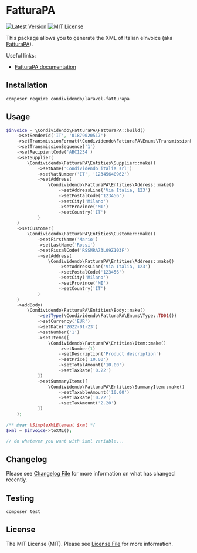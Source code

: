 # FatturaPA

[![Latest Version](http://img.shields.io/packagist/v/condividendo/laravel-fatturapa.svg?label=Release&style=for-the-badge)](https://packagist.org/packages/condividendo/laravel-fatturapa)
[![MIT License](https://img.shields.io/github/license/condividendo/laravel-fatturapa.svg?label=License&color=blue&style=for-the-badge)](https://github.com/condividendo/laravel-fatturapa/blob/master/LICENSE.md)

This package allows you to generate the XML of Italian eInvoice (aka [FatturaPA](https://www.fatturapa.gov.it/)).

Useful links:
- [FatturaPA documentation](https://www.fatturapa.gov.it/it/norme-e-regole/documentazione-fattura-elettronica/formato-fatturapa/)

## Installation

```shell
composer require condividendo/laravel-fatturapa
```

## Usage

```php
$invoice = \Condividendo\FatturaPA\FatturaPA::build()
    ->setSenderId('IT', '01879020517')
    ->setTransmissionFormat(\Condividendo\FatturaPA\Enums\TransmissionFormat::FPR12())
    ->setTransmissionSequence('1')
    ->setRecipientCode('ABC1234')
    ->setSupplier(
        \Condividendo\FatturaPA\Entities\Supplier::make()
            ->setName('Condividendo italia srl')
            ->setVatNumber('IT', '12345640962')
            ->setAddress(
                \Condividendo\FatturaPA\Entities\Address::make()
                    ->setAddressLine('Via Italia, 123')
                    ->setPostalCode('123456')
                    ->setCity('Milano')
                    ->setProvince('MI')
                    ->setCountry('IT')
            )
    )
    ->setCustomer(
        \Condividendo\FatturaPA\Entities\Customer::make()
            ->setFirstName('Mario')
            ->setLastName('Rossi')
            ->setFiscalCode('RSSMRA73L09Z103F')
            ->setAddress(
                \Condividendo\FatturaPA\Entities\Address::make()
                    ->setAddressLine('Via Italia, 123')
                    ->setPostalCode('123456')
                    ->setCity('Milano')
                    ->setProvince('MI')
                    ->setCountry('IT')
            )
    )
    ->addBody(
        \Condividendo\FatturaPA\Entities\Body::make()
            ->setType(\Condividendo\FatturaPA\Enums\Type::TD01())
            ->setCurrency('EUR')
            ->setDate('2022-01-23')
            ->setNumber('1')
            ->setItems([
                \Condividendo\FatturaPA\Entities\Item::make()
                    ->setNumber(1)
                    ->setDescription('Product description')
                    ->setPrice('10.00')
                    ->setTotalAmount('10.00')
                    ->setTaxRate('0.22')
            ])
            ->setSummaryItems([
                \Condividendo\FatturaPA\Entities\SummaryItem::make()
                    ->setTaxableAmount('10.00')
                    ->setTaxRate('0.22')
                    ->setTaxAmount('2.20')
            ])
    );
    
/** @var \SimpleXMLElement $xml */
$xml = $invoice->toXML();

// do whatever you want with $xml variable...
```

## Changelog

Please see [Changelog File](CHANGELOG.md) for more information on what has changed recently.

## Testing

```shell
composer test
```

## License

The MIT License (MIT). Please see [License File](LICENSE.md) for more information.
